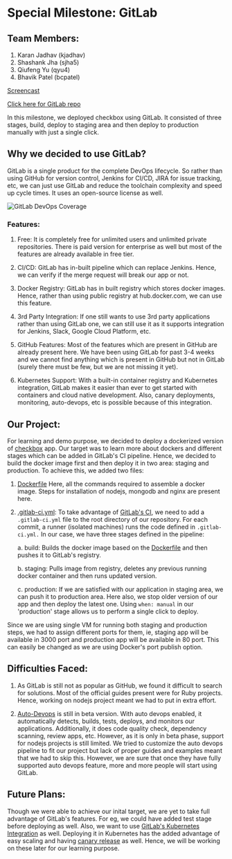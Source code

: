 # Special Milestone: GitLab

## Team Members:
1. Karan Jadhav	(kjadhav)
2. Shashank Jha	(sjha5)	
3. Qiufeng Yu (qyu4)
4. Bhavik Patel	(bcpatel)

[Screencast]() 

[Click here for GitLab repo](https://gitlab.com/sshankjha/Chaos) 

In this milestone, we deployed checkbox using GitLab. It consisted of three stages, build, deploy to staging area and then deploy to production manually with just a single click.

## Why we decided to use GitLab?

GitLab is a single product for the complete DevOps lifecycle. So rather than using GitHub for version control, Jenkins for CI/CD, JIRA for issue tracking, etc, we can just use GitLab and reduce the toolchain complexity and speed up cycle times. It uses an open-source license as well.

![GitLab DevOps Coverage]()

### Features:

1. Free: It is completely free for unlimited users and unlimited private repositories. There is paid version for enterprise as well but most of the features are already available in free tier.

2. CI/CD: GitLab has in-built pipeline which can replace Jenkins. Hence, we can verify if the merge request will break our app or not.

3. Docker Registry: GitLab has in built registry which stores docker images. Hence, rather than using public registry at hub.docker.com, we can use this feature.

4. 3rd Party Integration: If one still wants to use 3rd party applications rather than using GitLab one, we can still use it as it supports integration for Jenkins, Slack, Google Cloud Platform, etc.

5. GitHub Features: Most of the features which are present in GitHub are already present here. We have been using GitLab for past 3-4 weeks and we cannot find anything which is present in GitHub but not in GitLab (surely there must be few, but we are not missing it yet).

6. Kubernetes Support: With a built-in container registry and Kubernetes integration, GitLab makes it easier than ever to get started with containers and cloud native development. Also, canary deployments, monitoring, auto-devops, etc is possible because of this integration.
 
## Our Project:

For learning and demo purpose, we decided to deploy a dockerized version of [checkbox](https://github.com/chrisparnin/checkbox.io/) app. Our target was to learn more about dockers and different stages which can be added in GitLab's CI pipeline. Hence, we decided to build the docker image first and then deploy it in two area: staging and production. To achieve this, we added two files:


1. [Dockerfile](https://gitlab.com/sshankjha/Chaos/blob/master/Dockerfile) Here, all the commands required to assemble a docker image. Steps for installation of nodejs, mongodb and nginx are present here.


2. [.gitlab-ci.yml](https://gitlab.com/sshankjha/Chaos/blob/master/.gitlab-ci.yml): To take advantage of [GitLab's CI](https://about.gitlab.com/features/gitlab-ci-cd/), we need to add a `.gitlab-ci.yml` file to the root directory of our repository. For each commit, a runner (isolated machines) runs the code defined in `.gitlab-ci.yml.` In our case, we have three stages defined in the pipeline:

    a. build: Builds the docker image based on the [Dockerfile](https://gitlab.com/sshankjha/Chaos/blob/master/Dockerfile) and then pushes it to GitLab's registry.

    b. staging: Pulls image from registry, deletes any previous running docker container and then runs updated version.

    c. production: If we are satisfied with our application in staging area, we can push it to production area. Here also, we stop older version of our app and then deploy the latest one. Using `when: manual` in our 'production' stage allows us to perform a single click to deploy.

Since we are using single VM for running both staging and production steps, we had to assign different ports for them, ie, staging app will be available in 3000 port and production app will be available in 80 port. This can easily be changed as we are using Docker's port publish option.

## Difficulties Faced:

1. As GitLab is still not as popular as GitHub, we found it difficult to search for solutions. Most of the official guides present were for Ruby projects. Hence, working on nodejs project meant we had to put in extra effort.

2. [Auto-Devops](https://docs.gitlab.com/ee/topics/autodevops/#features) is still in beta version. With auto devops enabled, it automatically detects, builds, tests, deploys, and monitors our applications. Additionally, it does code quality check, dependency scanning, review apps, etc. However, as it is only in beta phase, support for nodejs projects is still limited. We tried to customize the auto devops pipeline to fit our project but lack of proper guides and examples meant that we had to skip this. However, we are sure that once they have fully supported auto devops feature, more and more people will start using GitLab.
  

## Future Plans:

Though we were able to achieve our inital target, we are yet to take full advantage of GitLab's features. For eg, we could have added test stage before deploying as well. Also, we want to use  [GitLab's Kubernetes Integration](https://about.gitlab.com/kubernetes/) as well. Deploying it in Kubernetes has the added advantage of easy scaling and having [canary release](https://docs.gitlab.com/ee/user/project/canary_deployments.html) as well. Hence, we will be working on these later for our learning purpose.